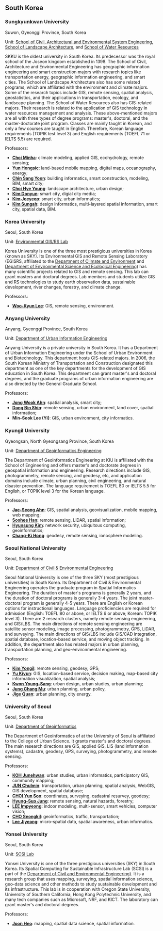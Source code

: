 ## South Korea

### Sungkyunkwan University

Suwon, Gyeonggi Province, South Korea

Unit: [School of Civil, Architectural and Environmental System Engineering](https://enc.skku.edu/eng_enc/programs/departments/civil_intro.do#N), [School of Landscape Architecture](https://enc.skku.edu/eng_enc/programs/departments/lands_intro.do#N), and [School of Water Resources](https://enc.skku.edu/eng_enc/programs/departments/water_intro.do)

SKKU is the oldest university in South Korea. Its predecessor was the royal school of the Joseon kingdom established in 1398. The School of Civil, Architecture and Environmental Engineering has geographic information engineering and smart construction majors with research topics like transportation energy, geographic information engineering, and smart cities. The School of Landscape Architecture also has some related programs, which are affiliated with the environment and climate majors. Some of the research topics include GIS, remote sensing, spatial analysis, geostatistics, and their applications in transportation, ecology, and landscape planning. The School of Water Resources also has GIS-related majors. Their research is related to the application of GIS technology in water resources management and analysis. These above-mentioned majors are all with three types of degree programs: master's, doctoral, and the master-doctorate joint program. Classes are mainly taught in Korean, and only a few courses are taught in English. Therefore, Korean language requirements (TOPIK test level 3) and English requirements (TOEFL 71 or IELTS 5.5) are required.

Professors:
- **[Choi Minha](http://ersl.skku.edu/sub02/sub01.php)**: climate modeling, applied GIS, ecohydrology, remote sensing;
- **[Yun Hongsic](https://enc.skku.edu/eng_enc/intro/faculty_construction.do?mode=view&perId=LZStrHYYxHMBEBMAYE0DSBJAGgBQLYEEAqxsBqAZwHdhwBeSoA%20&)**: land-based mobile mapping, digital maps, oceanography, energy;
- **[Chin Sang Yoon](https://enc.skku.edu/eng_enc/intro/faculty_construction.do?mode=view&perId=LZStrMIdQsgnAFg1AEgaQKxgCYHMAsAmVxUAiAUgQEYDuAvJUA%20&)**: building informatics, smart construction, modeling, BIM, smart city;
- **[Choi Hye Young](https://choihyeyoung.wixsite.com/laud)**: landscape architecture, urban design;
- **[Kim Donyun](http://web.skku.edu/~dnkim/)**: smart city, digial city media;
- **[Kim Jeeyeop](https://enc.skku.edu/eng_enc/intro/faculty_arch.do?mode=view&perId=LZStrJoFw9g7AXgTgJgdQMIFMCeBWAygKwFLBoDSAcgHYAcA5gLw1A%20&)**: smart city, urban informatics;
- **[Kim Sungah](http://desinfo.skku.edu/)**: design informatics, multi-layered spatial information, smart city, spatial data, BIM.

### Korea University

Seoul, South Korea

Unit: [Environmental GIS/RS Lab](https://www.egisrs.org/)

Korea University is one of the three most prestigious universities in Korea (known as SKY). Its Environmental GIS and Remote Sensing Laboratory (EGISRS, affiliated to the [Department of Climate and Environment](https://kupa.korea.ac.kr/gsles_en/master/subject07.do ) and [Department of Environmental Science and Ecological Engineering](https://eco.korea.ac.kr/)) has many scientific projects related to GIS and remote sensing. This lab can grant masters and doctoral degrees. Lab members and students utilize GIS and RS technologies to study earth observation data, sustainable development, river changes, forestry, and climate change.

Professors:
- **[Woo-Kyun Lee](http://egis.korea.ac.kr/introduction/profile)**: GIS, remote sensing, environment.

### Anyang University

Anyang, Gyeonggi Province, South Korea

Unit: [Department of Urban Information Engineering](http://www.anyang.ac.kr/urban/contents/contents.do?ciIdx=522&menuId=847)

Anyang University is a private university in South Korea. It has a Department of Urban Information Engineering under the School of Urban Environment and Biotechnology. This department hosts GIS-related majors. In 2006, the South Korean Ministry of Transportation and Construction designated this department as one of the key departments for the development of GIS education in South Korea. This department can grant master's and doctoral degrees, and the graduate programs of urban information engineering are also directed by the General Graduate School.

Professors:
- **[Jong Wook Ahn](https://www.researchgate.net/profile/Jong_Ahn2)**: spatial analysis, smart city;
- **[Dong Bin Shin](https://www.researchgate.net/profile/Dong_Shin17)**: remote sensing, urban environment, land cover, spatial information;
- **Min-Sook Lee (Yi)**: GIS, urban environment, city informatics.

### Kyungil University

Gyeongsan, North Gyeongsang Province, South Korea

Unit: [Department of Geoinformatics Engineering](http://geosat.kiu.ac.kr/)

The Department of Geoinformatics Engineering at KIU is affiliated with the School of Engineering and offers master's and doctorate degrees in geospatial information and engineering. Research directions include GIS, photogrammetry, remote sensing, and geodesy, etc, and application domains include climate, urban planning, civil engineering, and natural disaster prevention. The language requirement is TOEFL 80 or IELTS 5.5 for English, or TOPIK level 3 for the Korean language.

Professors:
- **[Jae-Seong Ahn](https://www.researchgate.net/profile/Jae_Seong_Ahn)**: GIS, spatial analysis, geovisualization, mobile mapping, web mapping;
- **[Soohee Han](https://scholar.google.com/citations?user=jVgm_LgAAAAJ&hl=th)**: remote sensing, LiDAR, spatial information;
- **[Hyunsung Kim](http://ce.kiu.ac.kr/~hskim)**: network security, ubiquitous computing, geoinformatics;
- **[Chang-Ki Hong](https://www.kiu.ac.kr/~subhome/HOME/geosat/sub/sub.htm?nav_code=geo1310798036)**: geodesy, remote sensing, ionosphere modeling.




### Seoul National University

Seoul, South Korea

Unit: [Department of Civil & Environmental Engineering](https://cee.snu.ac.kr/english/index.php)

Seoul National University is one of the three SKY (most prestigious universities) in South Korea. Its Department of Civil & Environmental Engineering operates the graduate program in Spatial Informatics Engineering. The duration of master's programs is generally 2 years, and the duration of doctoral programs is generally 3-4 years. The joint master-doctoral program is generally 4-5 years. There are English or Korean options for instructional languages. Language proficiencies are required for admission (English: TOEFL 80 or above, or IELTS 6 or above; Korean: TOPIK level 3). There are 2 research clusters, namely remote sensing engineering, and GIS/LBS. The main directions of remote sensing engineering are satellite sensor modeling, image processing, photogrammetry, GPS, LiDAR, and surveying. The main directions of GIS/LBS include GIS/CAD integration, spatial database, location-based service, and moving object tracking. In addition, the department also has related majors in urban planning, transportation planning, and geo-environmental engineering.

Professors:
- **[Kim Yongil](http://spins.snu.ac.kr/)**: remote sensing, geodesy, GPS;
- **[Yu Kiyun](http://gislbs.net/)**: GIS, location-based service, decision making, map-based city information visualization, spatial analysis;
- **[Kwon Young-Sang](http://udl.snu.ac.kr/)**: urban design, urban studies, urban planning;
- **[Jung Chang Mu](http://uplab.snu.ac.kr/)**: urban planning, urban policy,
- **[Jige Quan](https://gses.snu.ac.kr/en/professor/6)**: urban planning, city energy.

### University of Seoul

Seoul, South Korea

Unit: [Department of Geoinformatics](https://www.uos.ac.kr/en/academics/colleges/cuscience/geolnformatics/introduction.do?epTicket=LOG)

The Department of Geoinformatics of at the University of Seoul is affiliated to the College of Urban Science. It grants master's and doctoral degrees. The main research directions are GIS, applied GIS, LIS (land information systems), cadastre, geodesy, GPS, surveying, photogrammetry, and remote sensing.

Professors:
- **[KOH Junehwan](https://www.uos.ac.kr/en/professor/view.do?proseq=114&code=20100&pageIndex=1&epTicket=LOG)**: urban studies, urban informatics, participatory GIS, community mapping;
- **[JUN Chulmin](https://www.uos.ac.kr/en/professor/view.do?proseq=420&code=20100&pageIndex=1&epTicket=LOG)**: transportation, urban planning, spatial analysis, WebGIS, GIS development, spatial database;
- **[CHOI Yun Soo](https://www.uos.ac.kr/en/professor/view.do?proseq=67&code=20100&pageIndex=1&epTicket=LOG)**: coordinates, surveying, cadastral resurvey, geodesy;
- **[Hyung-Sup Jung](https://www.uos.ac.kr/en/professor/view.do?proseq=65&code=20100&pageIndex=1&epTicket=LOG)**: remote sensing, natural hazards, forestry;
- **[LEE Impyeong](https://www.uos.ac.kr/en/professor/view.do?proseq=62&code=20100&pageIndex=1&epTicket=LOG)**: indoor modeling, multi-sensor, smart vehicles, computer vision;
- **[CHO Seongkil](https://www.uos.ac.kr/en/professor/view.do?proseq=66&code=20100&pageIndex=1&epTicket=LOG)**: geoinformatics, traffic, transportation;
- **[Lee Jiyeong](https://www.uos.ac.kr/en/professor/view.do?proseq=64&code=20100&pageIndex=1&epTicket=LOG)**: micro-spatial data, spatial awareness, urban informatics.

### Yonsei University

Seoul, South Korea

Unit: [SCSI Lab](http://scsi.yonsei.ac.kr/)

Yonsei University is one of the three prestigious universities (SKY) in South Korea. Its Spatial Computing for Sustainable Infrastructure Lab (SCSI) is a part of the [Department of Civil and Environmental Engineering](https://civil.yonsei.ac.kr/default.asp?lang=e)). It is a research group that uses mapping, surveying, spatial information science, geo-data science and other methods to study sustainable development and its infrastructure. This lab is in cooperation with Oregon State University, University of Southern California, Hong Kong Polytechnic University, and many tech companies such as Microsoft, NRF, and KICT. The laboratory can grant master's and doctoral degrees.

Professors:
- **[Joon Heo](http://scsi.yonsei.ac.kr/professor.html)**: mapping, spatial data science, spatial information.
